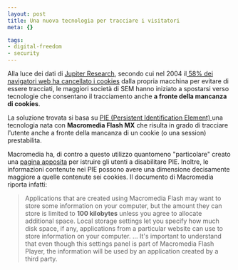 ```yaml
--- 
layout: post
title: Una nuova tecnologia per tracciare i visitatori
meta: {}

tags: 
- digital-freedom
- security
---
```

Alla luce dei dati di <a href="http://www.jupitermedia.com/">Jupiter Research</a>, secondo cui nel 2004 il<a href="http://www.jupitermedia.com/corporate/releases/05.03.14-newjupresearch.html"> 58% dei navigatori web ha cancellato i cookies</a> dalla propria macchina per evitare di essere tracciati, le maggiori società di SEM hanno iniziato a spostarsi verso tecnologie che consentano il tracciamento anche <strong>a fronte della mancanza di cookies</strong>.

La soluzione trovata si basa su <a href="http://www.internetweek.com/showArticle.jhtml?articleID=160400749">PIE (Persistent Identification Element) </a>una tecnologia nata con <strong>Macromedia Flash MX</strong> che risulta in grado di tracciare l'utente anche a fronte della mancanza di un cookie (o una session) prestabilita.

Macromedia ha, di contro a questo utilizzo quantomeno "particolare" creato una <a href="http://www.macromedia.com/support/documentation/en/flashplayer/help/settings_manager.html">pagina apposita</a> per istruire gli utenti a disabilitare PIE.
Inoltre, le informazioni contenute nei PIE possono avere una dimensione decisamente maggiore a quelle contenute sei cookies. Il documento di Macromedia riporta infatti:

<blockquote>Applications that are created using Macromedia Flash may want to store some information on your computer, but the amount they can store is limited to <strong>100 kilobytes</strong> unless you agree to allocate additional space. Local storage settings let you specify how much disk space, if any, applications from a particular website can use to store information on your computer.
...
It's important to understand that even though this settings panel is part of Macromedia Flash Player, the information will be used by an application created by a third party.</blockquote>
 
